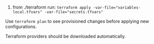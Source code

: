 1. from ./terraform run: ```terraform apply -var-file="variables-local.tfvars" -var-file="secrets.tfvars"```

Use ```terraform plan``` to see provisioned changes before applying new configurations.

Terraform providers should be downloaded automatically.